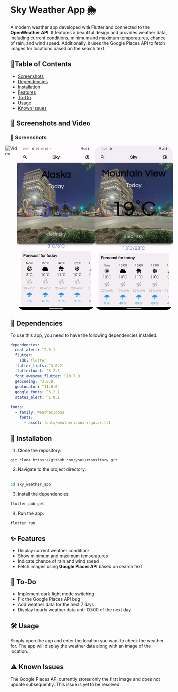 # Sky Weather App 🌦️

A modern weather app developed with Flutter and connected to the **OpenWeather API**. It features a beautiful design and provides weather data, including current conditions, minimum and maximum temperatures, chance of rain, and wind speed. Additionally, it uses the Google Places API to fetch images for locations based on the search text.

## 📑Table of Contents
- [Screenshots](#-screenshots-and-video)
- [Dependencies](#-dependencies)
- [Installation](#-installation)
- [Features](#-features)
- [To-Do](#-to-do)
- [Usage](#-usage)
- [Known Issues](#-known-issues)

## 📌 Screenshots and Video

### 📌 Screenshots
<div style="display:flex; justify-content:center;">
    <img src="./screenshots/Screen_recording_20240419_162111.mp4" alt="Video" width="250">
    <img src="./screenshots/Screenshot_20240419_162147.png" alt="Alaska" width="250">
    <img src="./screenshots/Screenshot_20240419_162328.png" alt="Welcome" width="250">
</div>


## 🔗 Dependencies
To use this app, you need to have the following dependencies installed:

```yaml
dependencies:
  cool_alert: ^2.0.1
  flutter:
    sdk: flutter
  flutter_lints: ^3.0.2
  fluttertoast: ^8.2.5
  font_awesome_flutter: ^10.7.0
  geocoding: ^3.0.0
  geolocator: ^11.0.0
  google_fonts: ^6.2.1
  status_alert: ^1.0.1
```

```yaml
fonts:
  - family: WeatherIcons
    fonts:
      - asset: fonts/weathericons-regular.ttf
```

## 🚀 Installation

1. Clone the repository:
```bash
git clone https://github.com/your/repository.git
```
2. Navigate to the project directory:
```bash

cd sky_weather_app
```
3. Install the dependencies:
```bash
flutter pub get
```
4. Run the app:
```bash
flutter run
```

## ✨ Features
- Display current weather conditions
- Show minimum and maximum temperatures
- Indicate chance of rain and wind speed
- Fetch images using **Google Places API** based on search text

## 📝 To-Do
- Implement dark-light mode switching
- Fix the Google Places API bug
- Add weather data for the next 7 days
- Display hourly weather data until 00:00 of the next day 

## 🛠️ Usage
Simply open the app and enter the location you want to check the weather for. The app will display the weather data along with an image of the location.

## ⚠️ Known Issues
The Google Places API currently stores only the first image and does not update subsequently. This issue is yet to be resolved.
